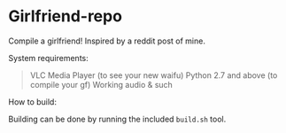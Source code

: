 # Girlfriend-repo
Compile a girlfriend! Inspired by a reddit post of mine.

System requirements:
> VLC Media Player (to see your new waifu)
> Python 2.7 and above (to compile your gf)
> Working audio & such

How to build:

Building can be done by running the included `build.sh` tool.
